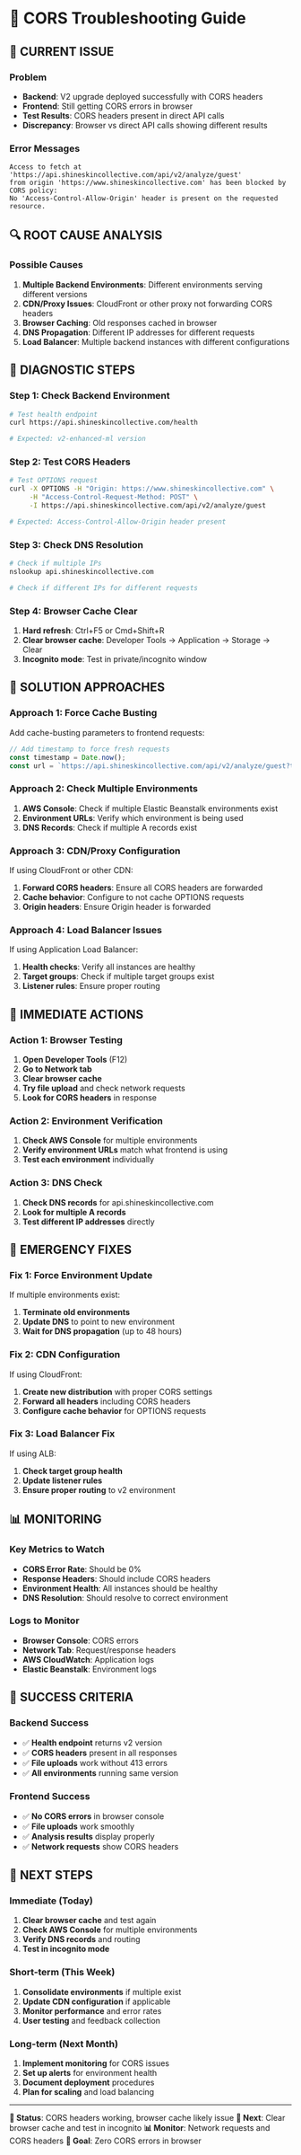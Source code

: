 # 🔧 CORS Troubleshooting Guide

## 🚨 **CURRENT ISSUE**

### **Problem**
- **Backend**: V2 upgrade deployed successfully with CORS headers
- **Frontend**: Still getting CORS errors in browser
- **Test Results**: CORS headers present in direct API calls
- **Discrepancy**: Browser vs direct API calls showing different results

### **Error Messages**
```
Access to fetch at 'https://api.shineskincollective.com/api/v2/analyze/guest' 
from origin 'https://www.shineskincollective.com' has been blocked by CORS policy: 
No 'Access-Control-Allow-Origin' header is present on the requested resource.
```

## 🔍 **ROOT CAUSE ANALYSIS**

### **Possible Causes**
1. **Multiple Backend Environments**: Different environments serving different versions
2. **CDN/Proxy Issues**: CloudFront or other proxy not forwarding CORS headers
3. **Browser Caching**: Old responses cached in browser
4. **DNS Propagation**: Different IP addresses for different requests
5. **Load Balancer**: Multiple backend instances with different configurations

## 🧪 **DIAGNOSTIC STEPS**

### **Step 1: Check Backend Environment**
```bash
# Test health endpoint
curl https://api.shineskincollective.com/health

# Expected: v2-enhanced-ml version
```

### **Step 2: Test CORS Headers**
```bash
# Test OPTIONS request
curl -X OPTIONS -H "Origin: https://www.shineskincollective.com" \
     -H "Access-Control-Request-Method: POST" \
     -I https://api.shineskincollective.com/api/v2/analyze/guest

# Expected: Access-Control-Allow-Origin header present
```

### **Step 3: Check DNS Resolution**
```bash
# Check if multiple IPs
nslookup api.shineskincollective.com

# Check if different IPs for different requests
```

### **Step 4: Browser Cache Clear**
1. **Hard refresh**: Ctrl+F5 or Cmd+Shift+R
2. **Clear browser cache**: Developer Tools → Application → Storage → Clear
3. **Incognito mode**: Test in private/incognito window

## 🔧 **SOLUTION APPROACHES**

### **Approach 1: Force Cache Busting**
Add cache-busting parameters to frontend requests:
```javascript
// Add timestamp to force fresh requests
const timestamp = Date.now();
const url = `https://api.shineskincollective.com/api/v2/analyze/guest?t=${timestamp}`;
```

### **Approach 2: Check Multiple Environments**
1. **AWS Console**: Check if multiple Elastic Beanstalk environments exist
2. **Environment URLs**: Verify which environment is being used
3. **DNS Records**: Check if multiple A records exist

### **Approach 3: CDN/Proxy Configuration**
If using CloudFront or other CDN:
1. **Forward CORS headers**: Ensure all CORS headers are forwarded
2. **Cache behavior**: Configure to not cache OPTIONS requests
3. **Origin headers**: Ensure Origin header is forwarded

### **Approach 4: Load Balancer Issues**
If using Application Load Balancer:
1. **Health checks**: Verify all instances are healthy
2. **Target groups**: Check if multiple target groups exist
3. **Listener rules**: Ensure proper routing

## 🎯 **IMMEDIATE ACTIONS**

### **Action 1: Browser Testing**
1. **Open Developer Tools** (F12)
2. **Go to Network tab**
3. **Clear browser cache**
4. **Try file upload** and check network requests
5. **Look for CORS headers** in response

### **Action 2: Environment Verification**
1. **Check AWS Console** for multiple environments
2. **Verify environment URLs** match what frontend is using
3. **Test each environment** individually

### **Action 3: DNS Check**
1. **Check DNS records** for api.shineskincollective.com
2. **Look for multiple A records**
3. **Test different IP addresses** directly

## 🚨 **EMERGENCY FIXES**

### **Fix 1: Force Environment Update**
If multiple environments exist:
1. **Terminate old environments**
2. **Update DNS** to point to new environment
3. **Wait for DNS propagation** (up to 48 hours)

### **Fix 2: CDN Configuration**
If using CloudFront:
1. **Create new distribution** with proper CORS settings
2. **Forward all headers** including CORS headers
3. **Configure cache behavior** for OPTIONS requests

### **Fix 3: Load Balancer Fix**
If using ALB:
1. **Check target group health**
2. **Update listener rules**
3. **Ensure proper routing** to v2 environment

## 📊 **MONITORING**

### **Key Metrics to Watch**
- **CORS Error Rate**: Should be 0%
- **Response Headers**: Should include CORS headers
- **Environment Health**: All instances should be healthy
- **DNS Resolution**: Should resolve to correct environment

### **Logs to Monitor**
- **Browser Console**: CORS errors
- **Network Tab**: Request/response headers
- **AWS CloudWatch**: Application logs
- **Elastic Beanstalk**: Environment logs

## 🎉 **SUCCESS CRITERIA**

### **Backend Success**
- ✅ **Health endpoint** returns v2 version
- ✅ **CORS headers** present in all responses
- ✅ **File uploads** work without 413 errors
- ✅ **All environments** running same version

### **Frontend Success**
- ✅ **No CORS errors** in browser console
- ✅ **File uploads** work smoothly
- ✅ **Analysis results** display properly
- ✅ **Network requests** show CORS headers

## 🚀 **NEXT STEPS**

### **Immediate (Today)**
1. **Clear browser cache** and test again
2. **Check AWS Console** for multiple environments
3. **Verify DNS records** and routing
4. **Test in incognito mode**

### **Short-term (This Week)**
1. **Consolidate environments** if multiple exist
2. **Update CDN configuration** if applicable
3. **Monitor performance** and error rates
4. **User testing** and feedback collection

### **Long-term (Next Month)**
1. **Implement monitoring** for CORS issues
2. **Set up alerts** for environment health
3. **Document deployment** procedures
4. **Plan for scaling** and load balancing

---

**🎯 Status**: CORS headers working, browser cache likely issue
**🔧 Next**: Clear browser cache and test in incognito
**📊 Monitor**: Network requests and CORS headers
**🚀 Goal**: Zero CORS errors in browser 